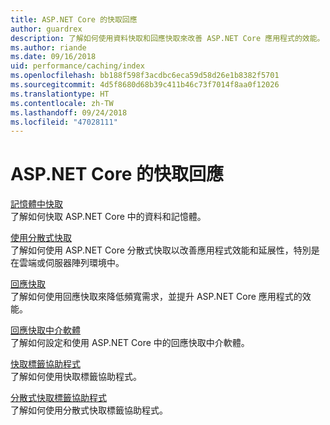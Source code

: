 ```yaml
---
title: ASP.NET Core 的快取回應
author: guardrex
description: 了解如何使用資料快取和回應快取來改善 ASP.NET Core 應用程式的效能。
ms.author: riande
ms.date: 09/16/2018
uid: performance/caching/index
ms.openlocfilehash: bb188f598f3acdbc6eca59d58d26e1b8382f5701
ms.sourcegitcommit: 4d5f8680d68b39c411b46c73f7014f8aa0f12026
ms.translationtype: HT
ms.contentlocale: zh-TW
ms.lasthandoff: 09/24/2018
ms.locfileid: "47028111"
---
```

# <a name="cache-responses-in-aspnet-core"></a>ASP.NET Core 的快取回應

[記憶體中快取](xref:performance/caching/memory)  
了解如何快取 ASP.NET Core 中的資料和記憶體。

[使用分散式快取](xref:performance/caching/distributed)  
了解如何使用 ASP.NET Core 分散式快取以改善應用程式效能和延展性，特別是在雲端或伺服器陣列環境中。

[回應快取](xref:performance/caching/response)  
了解如何使用回應快取來降低頻寬需求，並提升 ASP.NET Core 應用程式的效能。

[回應快取中介軟體](xref:performance/caching/middleware)  
了解如何設定和使用 ASP.NET Core 中的回應快取中介軟體。

[快取標籤協助程式](xref:mvc/views/tag-helpers/builtin-th/cache-tag-helper)  
了解如何使用快取標籤協助程式。

[分散式快取標籤協助程式](xref:mvc/views/tag-helpers/builtin-th/distributed-cache-tag-helper)  
了解如何使用分散式快取標籤協助程式。

